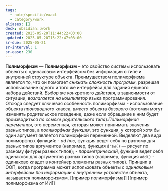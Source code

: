 ```yaml
---
tags:
  - note/specific/exact
  - category/work
aliases: []
deck: obsidian::work
created: 2025-05-20T11:44:22+03:00
updated: 2025-05-20T15:22:47+03:00
sr-due: 2025-05-21
sr-interval: 1
sr-ease: 230
---
```


**Полиморфизм**
—
**Полиморфизм** – это свойство системы использовать объекты с одинаковым интерфейсом без информации о типе и внутренней структуре объекта. Преимуществом полиморфизма является то, что он помогает *снижать сложность программ*, разрешая использование одного и того же интерфейса для задания единого набора действий. *Выбор* же конкретного *действия*, в зависимости от ситуации, *возлагается на компилятор* языка программирования. Отсюда следует ключевая особенность полиморфизма - использование объекта *производного* класса, *вместо* объекта *базового* (потомки могут изменять родительское поведение, даже если обращение к ним будет производиться *по ссылке родительского типа*).*Полиморфная переменная*, это переменная, которая может принимать значения разных типов, а *полиморфная функция*, это функция, у которой хотя бы один аргумент является полиморфной переменной. Выделяют два вида полиморфных функций: - *ad hoc*, функция ведет себя по разному для разных типов аргументов (например, функция `draw()` — рисует по разному фигуры разных типов); - *параметрический*, функция ведет себя одинаково для аргументов разных типов (например, функция `add()` - одинаково кладет в контейнер элементы разных типов).
Принцип в ООП, когда программа может использовать объекты с *одинаковым интерфейсом без информации о внутреннем устройстве* объекта, называется полиморфизмом.
[[пример полиморфизма]]
[[пример полиморфизма от ИИ]]
